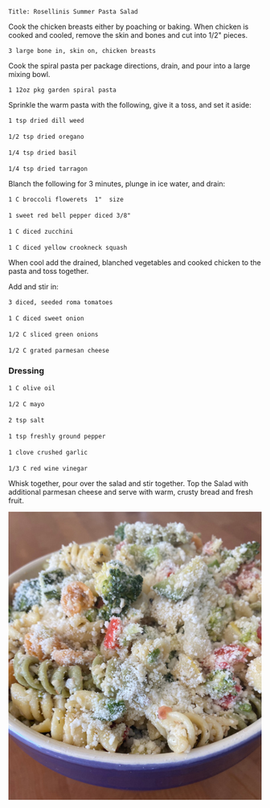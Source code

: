 ~~~ recipe-info
Title: Rosellinis Summer Pasta Salad
~~~

Cook the chicken breasts either by poaching or baking. When chicken is cooked and cooled, remove the
skin and bones and cut into 1/2" pieces.

~~~ recipe-ingredients
3 large bone in, skin on, chicken breasts
~~~

Cook the spiral pasta per package directions, drain, and pour into a large mixing bowl.

~~~ recipe-ingredients
1 12oz pkg garden spiral pasta
~~~

Sprinkle the warm pasta with the following, give it a toss, and set it aside:

~~~ recipe-ingredients
1 tsp dried dill weed

1/2 tsp dried oregano

1/4 tsp dried basil

1/4 tsp dried tarragon
~~~

Blanch the following for 3 minutes, plunge in ice water, and drain:

~~~ recipe-ingredients
1 C broccoli flowerets  1"  size

1 sweet red bell pepper diced 3/8"

1 C diced zucchini

1 C diced yellow crookneck squash
~~~

When cool add the drained, blanched vegetables and cooked chicken to the pasta and toss together.

Add and stir in:

~~~ recipe-ingredients
3 diced, seeded roma tomatoes

1 C diced sweet onion

1/2 C sliced green onions

1/2 C grated parmesan cheese
~~~


### Dressing

~~~ recipe-ingredients
1 C olive oil

1/2 C mayo

2 tsp salt

1 tsp freshly ground pepper

1 clove crushed garlic

1/3 C red wine vinegar
~~~

Whisk together, pour over the salad and stir together. Top the Salad with additional parmesan cheese
and serve with warm, crusty bread and fresh fruit.

![Rosellinis Summer Pasta Salad](RosellinisSummerPastaSalad.jpg "Rosellinis Summer Pasta Salad")
